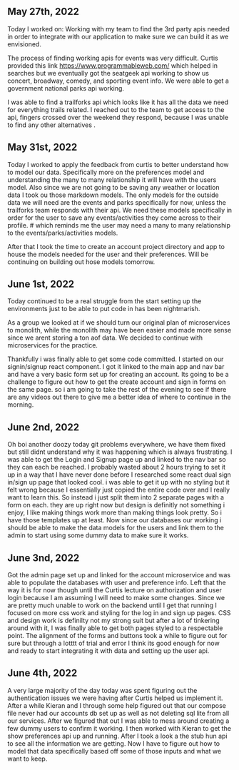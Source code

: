 ## May 27th, 2022

Today I worked on: 
Working with my team to find the 3rd party apis needed in order to integrate with our application to make sure we can build it as we envisioned. 

The process of finding working apis for events was very difficult. Curtis provided this link https://www.programmableweb.com/ which helped in searches but we eventually got the seatgeek api working to show us concert, broadway, comedy, and sporting event info. We were able to get a government national parks api working. 

I was able to find a trailforks api which looks like it has all the data we need for everything trails related. I reached out to the team to get access to the api, fingers crossed over the weekend they respond, because I was unable to find any other alternatives . 

## May 31st, 2022

Today I worked to apply the feedback from curtis to better understand how to model our data. Specifically more on the preferences model and understanding the many to many relationship it will have with the users model. Also since we are not going to be saving any weather or location data I took ou those markdown models. The only models for the outside data we will need are the events and parks specifically for now, unless the trailforks team responds with their api. We need these models specifically in order for the user to save any events/activities they come across to their profile. # which reminds me the user may need a many to many relationship to the events/parks/activities models. 

After that I took the time to create an account project directory and app to house the models needed for the user and their preferences. Will be continuing on building out hose models tomorrow. 

## June 1st, 2022
Today continued to be a real struggle from the start setting up the environments just to be able to put code in has been nightmarish. 

As a group we looked at if we should turn our original plan of microservices to monolith, while the monolith may have been easier and made more sense since we arent storing a ton aof data. We decided to continue with microservices for the practice. 

Thankfully i was finally able to get some code committed. I started on our signin/signup react component. I got it linked to the main app and nav bar and have a very basic form set up for creating an account. Its going to be a challenge to figure out how to get the create account and sign in forms on the same page. so i am going to take the rest of the evening to see if there are any videos out there to give me a better idea of where to continue in the morning. 

## June 2nd, 2022
Oh boi another doozy today git problems everywhere, we have them fixed but still didnt understand why it was happening which is always frustrating. I was able to get the Login and Signup page up and linked to the nav bar so they can each be reached. I probably wasted about 2 hours trying to set it up in a way that I have never done before I researched some react dual sign in/sign up page that looked cool. i was able to get it up with no styling but it felt wrong because I essentially just copied the entire code over and I really want to learn this. So instead i just split them into 2 separate  pages with a form on each. they are up right now but design is definitly not something i enjoy, I like making things work more than making things look pretty. So i have those templates up at least. Now since our databases our working i should be able to make the data models for the users and link them to the admin to start using some dummy data to make sure it works. 

## June 3nd, 2022
Got the admin page set up and linked for the account microservice and was able to populate the databases with user and preference info. Left that the way it is for now though until the Curtis lecture on authorization and user login because I am assuming I will need to make some changes. Since we are pretty much unable to work on the backend until I get that running I focused on more css work and styling for the log in and sign up pages. CSS and design work is definilty not my strong suit but after a lot of tinkering around with it, I was finally able to get both pages styled to a respectable point. The alignment of the forms and buttons took a while to figure out for sure but through a lotttt of trial and error I think its good enough for now and ready to start integrating it with data and setting up the user api.  

## June 4th, 2022
A very large majority of the day today was spent figuring out the authentication issues we were having after Curtis helped us implement it. After a while Kieran and I through some help figured out that our compose file never had our accounts db set up as well as not deleting sql lite from all our services. After we figured that out I was able to mess around creating a few dummy users to confirm it working. I then worked with Kieran to get the show preferences api up and running. After I took a look a the stub hun api to see all the information we are getting. Now I have to figure out how to model that data specifically based off some of those inputs and what we want to keep. 